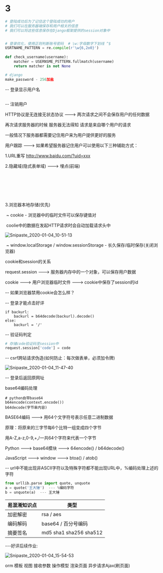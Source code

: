 # 3

```python
# 登陆成功后为了记住这个登陆成功的用户
# 我们可以在服务器端保存和用户相关的信息
# 我们可以将这些信息保存在Django框架提供的session对象中


# 登录优化，使用正则判断账号密码  # \w:字母数字下划线 ^$
USRTNAME_PATTERN = re.compile(r'\w{6,2o0}')  
    
def check_username(username):
    matcher = USERNSME_PSTTERN.fullmatch(username)
    return matcher is not None

# django
make_password - 256加盐
```



-- 登录显示用户名

```python

```



-- 注销用户



HTTP协议是无连接无状态协议 ---> 两次请求之间不会保存用户的任何数据

再次请求服务器的时候 服务器无法得知 请求是来自哪个用户的请求



一般情况下服务器都需要记住用户来为用户提供更好的服务



用户跟踪 ---> 如果希望服务器记住用户可以使用以下三种辅助方式：

1.URL重写 http://www.baidu.com/?uid=xxx

2.隐藏域(隐式表单域) ---> 埋点(前端)

​	<form>

​		<input type="hidden" name="uid" value="xxxx">

​	</form>

3.浏览器本地存储(优先)

​	~ cookie - 浏览器中的临时文件可以保存键值对

​	coolie中的数据在发起HTTP请求时会自动加载请求头中

![Snipaste_2020-01-04_10-51-13](D:\pythonStudy\web后端知识\image\Snipaste_2020-01-04_10-51-13.png)

​	~ window.localStorage / window.sessionStorage - 长久保存/临时保存(关闭浏览器) 



cookie和session的关系

request.session ---> 服务器内存中的一个对象，可以保存用户数据

cookie ---> 用户浏览器临时文件 ---> cookie中保存了session的id



-- 如果浏览器禁用cookie会怎么样？

-- 登录才能点击好评

```
if backurl:
    backurl = b64decode(backurl).decode()
else:
    backurl = '/'
```



-- 验证码判定

```python
# 存储code验证码至session中
request.session['code'] = code

```





-- csrf跨站请求伪造(如何防止：每次做表单，必须加令牌)

![Snipaste_2020-01-04_11-47-40](D:\pythonStudy\web后端知识\image\Snipaste_2020-01-04_11-47-40.png)



-- 登录后返回原网址

base64编码处理

```
# python自带base64
b64encode(context.encode())
b64decode(字节串内容)
```

BASE64编码 ---> 用64个文字符号表示任意二进制数据

原理：将原来的三字节每6个比特一组变成四个字节

用A-Z,a-z,0-9,+,/一共64个字符来代表一个字节

Python ---> base64模块 ---> 64encode() / b64decode()

JavaScript ---> window ---> btoa() / atob()



-- url中不能出现非ASCII字符以及特殊字符都不能出现URL中，%编码处理上述的字符

```python
from urllib.parse import quote, unquote
a = quote('王大锤')  --- %编码字符
b = unquote(a)  --- 王大锤
```



| 易混淆知识点 | 类型                     |
| ------ | ---------------------- |
| 加密解密   | rsa / aes              |
| 编码解码   | base64 / 百分号编码         |
| 摘要签名   | md5 sha1 sha256 sha512 |



 ---好评后续作业:

![Snipaste_2020-01-04_15-54-53](D:\pythonStudy\web后端知识\image\Snipaste_2020-01-04_15-54-53.png)

orm 模板 视图 接收参数 操作模型 渲染页面 异步请求Ajax(刷页面)